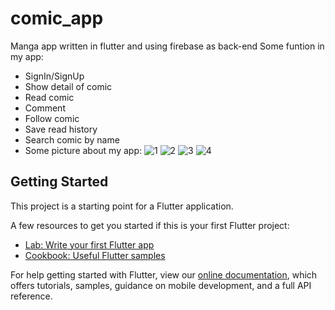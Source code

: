 # comic_app
Manga app written in flutter and using firebase as back-end
Some funtion in my app:
- SignIn/SignUp
- Show detail of comic
- Read comic
- Comment 
- Follow comic
- Save read history
- Search comic by name
- Some picture about my app:
![1](https://user-images.githubusercontent.com/90319470/156711195-417321e6-1991-44e3-ad97-54d6a4d697e2.png)
![2](https://user-images.githubusercontent.com/90319470/156711392-2f96dd02-ce70-403d-a23b-6fa9fb00816f.png)
![3](https://user-images.githubusercontent.com/90319470/156711524-0c9f19b3-a125-45ba-8112-de5e16cc0710.png)
![4](https://user-images.githubusercontent.com/90319470/156711569-2c64e9fa-ff82-418a-9d1e-ae469e79494b.png)


## Getting Started

This project is a starting point for a Flutter application.

A few resources to get you started if this is your first Flutter project:

- [Lab: Write your first Flutter app](https://flutter.dev/docs/get-started/codelab)
- [Cookbook: Useful Flutter samples](https://flutter.dev/docs/cookbook)

For help getting started with Flutter, view our
[online documentation](https://flutter.dev/docs), which offers tutorials,
samples, guidance on mobile development, and a full API reference.
